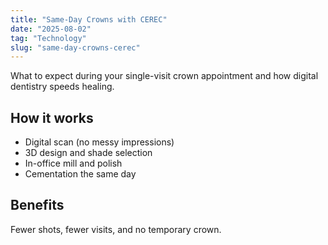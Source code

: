 ```yaml
---
title: "Same-Day Crowns with CEREC"
date: "2025-08-02"
tag: "Technology"
slug: "same-day-crowns-cerec"
---
```


What to expect during your single-visit crown appointment and how digital dentistry speeds healing.

## How it works
- Digital scan (no messy impressions)
- 3D design and shade selection
- In-office mill and polish
- Cementation the same day

## Benefits
Fewer shots, fewer visits, and no temporary crown.

